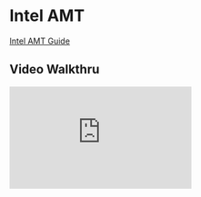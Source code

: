 # Intel AMT

[Intel AMT Guide](https://github.com/Ylianst/MeshCentral/blob/master/docs/MeshCentral2%20Intel%20AMT%20Guide%20v0.0.1.odt)

## Video Walkthru

<div class="video-wrapper">
  <iframe width="320" height="180" src="https://www.youtube.com/embed/naWKE3rT6e8" frameborder="0" allowfullscreen></iframe>
</div>
